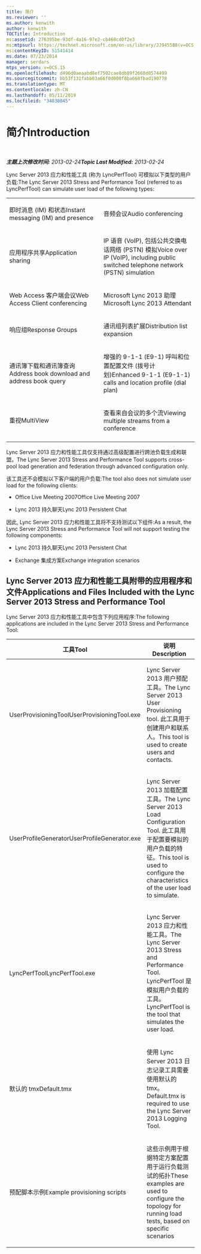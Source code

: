 ```yaml
---
title: 简介
ms.reviewer: ''
ms.author: kenwith
author: kenwith
TOCTitle: Introduction
ms:assetid: 276395be-93df-4a16-97e2-cb468cd0f2e3
ms:mtpsurl: https://technet.microsoft.com/en-us/library/JJ945588(v=OCS.15)
ms:contentKeyID: 51541414
ms.date: 07/23/2014
manager: serdars
mtps_version: v=OCS.15
ms.openlocfilehash: d496d0aeaabd8ef7502cae8db89f2668d0574499
ms.sourcegitcommit: bb53f131fabb03a66f0d000f8ba668fbad190778
ms.translationtype: MT
ms.contentlocale: zh-CN
ms.lasthandoff: 05/11/2019
ms.locfileid: "34838045"
---
```

<div data-xmlns="http://www.w3.org/1999/xhtml">

<div class="topic" data-xmlns="http://www.w3.org/1999/xhtml" data-msxsl="urn:schemas-microsoft-com:xslt" data-cs="http://msdn.microsoft.com/en-us/">

<div data-asp="http://msdn2.microsoft.com/asp">

# <a name="introduction"></a><span data-ttu-id="aba98-102">简介</span><span class="sxs-lookup"><span data-stu-id="aba98-102">Introduction</span></span>

</div>

<div id="mainSection">

<div id="mainBody">

<span> </span>

<span data-ttu-id="aba98-103">_**主题上次修改时间:** 2013-02-24_</span><span class="sxs-lookup"><span data-stu-id="aba98-103">_**Topic Last Modified:** 2013-02-24_</span></span>

<span data-ttu-id="aba98-104">Lync Server 2013 应力和性能工具 (称为 LyncPerfTool) 可模拟以下类型的用户负载:</span><span class="sxs-lookup"><span data-stu-id="aba98-104">The Lync Server 2013 Stress and Performance Tool (referred to as LyncPerfTool) can simulate user load of the following types:</span></span>


<table>
<colgroup>
<col style="width: 50%" />
<col style="width: 50%" />
</colgroup>
<tbody>
<tr class="odd">
<td><p><span data-ttu-id="aba98-105">即时消息 (IM) 和状态</span><span class="sxs-lookup"><span data-stu-id="aba98-105">Instant messaging (IM) and presence</span></span></p></td>
<td><p><span data-ttu-id="aba98-106">音频会议</span><span class="sxs-lookup"><span data-stu-id="aba98-106">Audio conferencing</span></span></p></td>
</tr>
<tr class="even">
<td><p><span data-ttu-id="aba98-107">应用程序共享</span><span class="sxs-lookup"><span data-stu-id="aba98-107">Application sharing</span></span></p></td>
<td><p><span data-ttu-id="aba98-108">IP 语音 (VoIP), 包括公共交换电话网络 (PSTN) 模拟</span><span class="sxs-lookup"><span data-stu-id="aba98-108">Voice over IP (VoIP), including public switched telephone network (PSTN) simulation</span></span></p></td>
</tr>
<tr class="odd">
<td><p><span data-ttu-id="aba98-109">Web Access 客户端会议</span><span class="sxs-lookup"><span data-stu-id="aba98-109">Web Access Client conferencing</span></span></p></td>
<td><p><span data-ttu-id="aba98-110">Microsoft Lync 2013 助理</span><span class="sxs-lookup"><span data-stu-id="aba98-110">Microsoft Lync 2013 Attendant</span></span></p></td>
</tr>
<tr class="even">
<td><p><span data-ttu-id="aba98-111">响应组</span><span class="sxs-lookup"><span data-stu-id="aba98-111">Response Groups</span></span></p></td>
<td><p><span data-ttu-id="aba98-112">通讯组列表扩展</span><span class="sxs-lookup"><span data-stu-id="aba98-112">Distribution list expansion</span></span></p></td>
</tr>
<tr class="odd">
<td><p><span data-ttu-id="aba98-113">通讯簿下载和通讯簿查询</span><span class="sxs-lookup"><span data-stu-id="aba98-113">Address book download and address book query</span></span></p></td>
<td><p><span data-ttu-id="aba98-114">增强的 9-1-1 (E9-1) 呼叫和位置配置文件 (拨号计划)</span><span class="sxs-lookup"><span data-stu-id="aba98-114">Enhanced 9-1-1 (E9-1-1) calls and location profile (dial plan)</span></span></p></td>
</tr>
<tr class="even">
<td><p><span data-ttu-id="aba98-115">重视</span><span class="sxs-lookup"><span data-stu-id="aba98-115">MultiView</span></span></p></td>
<td><p><span data-ttu-id="aba98-116">查看来自会议的多个流</span><span class="sxs-lookup"><span data-stu-id="aba98-116">Viewing multiple streams from a conference</span></span></p></td>
</tr>
<tr class="odd">
<td></td>
<td></td>
</tr>
</tbody>
</table>


<span data-ttu-id="aba98-117">Lync Server 2013 应力和性能工具仅支持通过高级配置进行跨池负载生成和联盟。</span><span class="sxs-lookup"><span data-stu-id="aba98-117">The Lync Server 2013 Stress and Performance Tool supports cross-pool load generation and federation through advanced configuration only.</span></span>

<span data-ttu-id="aba98-118">该工具还不会模拟以下客户端的用户负载:</span><span class="sxs-lookup"><span data-stu-id="aba98-118">The tool also does not simulate user load for the following clients:</span></span>

  - <span data-ttu-id="aba98-119">Office Live Meeting 2007</span><span class="sxs-lookup"><span data-stu-id="aba98-119">Office Live Meeting 2007</span></span>

  - <span data-ttu-id="aba98-120">Lync 2013 持久聊天</span><span class="sxs-lookup"><span data-stu-id="aba98-120">Lync 2013 Persistent Chat</span></span>

<span data-ttu-id="aba98-121">因此, Lync Server 2013 应力和性能工具将不支持测试以下组件:</span><span class="sxs-lookup"><span data-stu-id="aba98-121">As a result, the Lync Server 2013 Stress and Performance Tool will not support testing the following components:</span></span>

  - <span data-ttu-id="aba98-122">Lync 2013 持久聊天</span><span class="sxs-lookup"><span data-stu-id="aba98-122">Lync 2013 Persistent Chat</span></span>

  - <span data-ttu-id="aba98-123">Exchange 集成方案</span><span class="sxs-lookup"><span data-stu-id="aba98-123">Exchange integration scenarios</span></span>

<div>

## <a name="applications-and-files-included-with-the-lync-server-2013-stress-and-performance-tool"></a><span data-ttu-id="aba98-124">Lync Server 2013 应力和性能工具附带的应用程序和文件</span><span class="sxs-lookup"><span data-stu-id="aba98-124">Applications and Files Included with the Lync Server 2013 Stress and Performance Tool</span></span>

<span data-ttu-id="aba98-125">Lync Server 2013 应力和性能工具中包含下列应用程序:</span><span class="sxs-lookup"><span data-stu-id="aba98-125">The following applications are included in the Lync Server 2013 Stress and Performance Tool:</span></span>


<table>
<colgroup>
<col style="width: 50%" />
<col style="width: 50%" />
</colgroup>
<thead>
<tr class="header">
<th><span data-ttu-id="aba98-126">工具</span><span class="sxs-lookup"><span data-stu-id="aba98-126">Tool</span></span></th>
<th><span data-ttu-id="aba98-127">说明</span><span class="sxs-lookup"><span data-stu-id="aba98-127">Description</span></span></th>
</tr>
</thead>
<tbody>
<tr class="odd">
<td><p><span data-ttu-id="aba98-128">UserProvisioningTool</span><span class="sxs-lookup"><span data-stu-id="aba98-128">UserProvisioningTool.exe</span></span></p></td>
<td><p><span data-ttu-id="aba98-129">Lync Server 2013 用户预配工具。</span><span class="sxs-lookup"><span data-stu-id="aba98-129">The Lync Server 2013 User Provisioning tool.</span></span> <span data-ttu-id="aba98-130">此工具用于创建用户和联系人。</span><span class="sxs-lookup"><span data-stu-id="aba98-130">This tool is used to create users and contacts.</span></span></p></td>
</tr>
<tr class="even">
<td><p><span data-ttu-id="aba98-131">UserProfileGenerator</span><span class="sxs-lookup"><span data-stu-id="aba98-131">UserProfileGenerator.exe</span></span></p></td>
<td><p><span data-ttu-id="aba98-132">Lync Server 2013 加载配置工具。</span><span class="sxs-lookup"><span data-stu-id="aba98-132">The Lync Server 2013 Load Configuration Tool.</span></span> <span data-ttu-id="aba98-133">此工具用于配置要模拟的用户负载的特征。</span><span class="sxs-lookup"><span data-stu-id="aba98-133">This tool is used to configure the characteristics of the user load to simulate.</span></span></p></td>
</tr>
<tr class="odd">
<td><p><span data-ttu-id="aba98-134">LyncPerfTool</span><span class="sxs-lookup"><span data-stu-id="aba98-134">LyncPerfTool.exe</span></span></p></td>
<td><p><span data-ttu-id="aba98-135">Lync Server 2013 应力和性能工具。</span><span class="sxs-lookup"><span data-stu-id="aba98-135">The Lync Server 2013 Stress and Performance Tool.</span></span> <span data-ttu-id="aba98-136">LyncPerfTool 是模拟用户负载的工具。</span><span class="sxs-lookup"><span data-stu-id="aba98-136">LyncPerfTool is the tool that simulates the user load.</span></span></p></td>
</tr>
<tr class="even">
<td><p><span data-ttu-id="aba98-137">默认的 tmx</span><span class="sxs-lookup"><span data-stu-id="aba98-137">Default.tmx</span></span></p></td>
<td><p><span data-ttu-id="aba98-138">使用 Lync Server 2013 日志记录工具需要使用默认的 tmx。</span><span class="sxs-lookup"><span data-stu-id="aba98-138">Default.tmx is required to use the Lync Server 2013 Logging Tool.</span></span></p></td>
</tr>
<tr class="odd">
<td><p><span data-ttu-id="aba98-139">预配脚本示例</span><span class="sxs-lookup"><span data-stu-id="aba98-139">Example provisioning scripts</span></span></p></td>
<td><p><span data-ttu-id="aba98-140">这些示例用于根据特定方案配置用于运行负载测试的拓扑</span><span class="sxs-lookup"><span data-stu-id="aba98-140">These examples are used to configure the topology for running load tests, based on specific scenarios</span></span></p></td>
</tr>
</tbody>
</table>


</div>

</div>

<span> </span>

</div>

</div>

</div>

